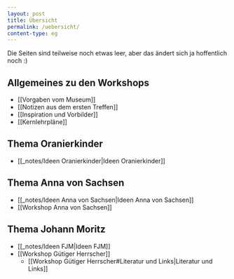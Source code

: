 ```yaml
---
layout: post
title: Übersicht
permalink: /uebersicht/
content-type: eg
---
```


Die Seiten sind teilweise noch etwas leer, aber das ändert sich ja hoffentlich noch :)

## Allgemeines zu den Workshops 
- [[Vorgaben vom Museum]]
- [[Notizen aus dem ersten Treffen]]
- [[Inspiration und Vorbilder]]
- [[Kernlehrpläne]]

## Thema Oranierkinder 
- [[_notes/Ideen Oranierkinder|Ideen Oranierkinder]]

## Thema Anna von Sachsen 
- [[_notes/Ideen Anna von Sachsen|Ideen Anna von Sachsen]]
- [[Workshop Anna von Sachsen]]

## Thema Johann Moritz 
- [[_notes/Ideen FJM|Ideen FJM]]
- [[Workshop Gütiger Herrscher]]
	- [[Workshop Gütiger Herrscher#Literatur und Links|Literatur und Links]]